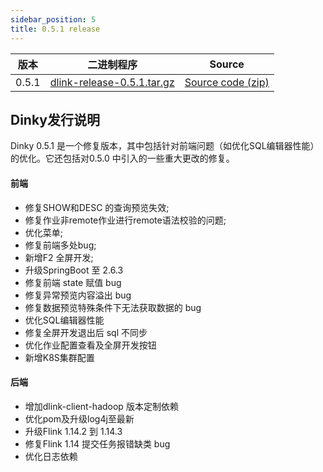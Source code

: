 ```yaml
---
sidebar_position: 5
title: 0.5.1 release
---
```


| 版本   | 二进制程序                                                                                                                | Source                                                                               |
|-------|----------------------------------------------------------------------------------------------------------------------|--------------------------------------------------------------------------------------|
| 0.5.1 | [dlink-release-0.5.1.tar.gz](https://github.com/DataLinkDC/dlink/releases/download/0.5.1/dlink-release-0.5.1.tar.gz) | [Source code (zip)](https://github.com/DataLinkDC/dlink/archive/refs/tags/0.5.1.zip) |


## Dinky发行说明

Dinky 0.5.1 是一个修复版本，其中包括针对前端问题（如优化SQL编辑器性能）的优化。它还包括对0.5.0 中引入的一些重大更改的修复。

#### 前端
- 修复SHOW和DESC 的查询预览失效;
- 修复作业非remote作业进行remote语法校验的问题;
- 优化菜单;
- 修复前端多处bug;
- 新增F2 全屏开发;
- 升级SpringBoot 至 2.6.3
- 修复前端 state 赋值 bug
- 修复异常预览内容溢出 bug
- 修复数据预览特殊条件下无法获取数据的 bug
- 优化SQL编辑器性能
- 修复全屏开发退出后 sql 不同步
- 优化作业配置查看及全屏开发按钮
- 新增K8S集群配置

#### 后端
- 增加dlink-client-hadoop 版本定制依赖
- 优化pom及升级log4j至最新
- 升级Flink 1.14.2 到 1.14.3
- 修复Flink 1.14 提交任务报错缺类 bug
- 优化日志依赖